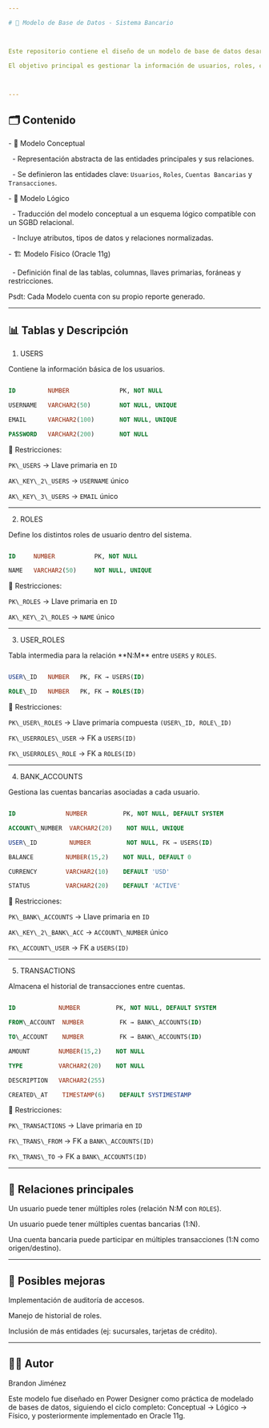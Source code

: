 ```yaml
---

# 📌 Modelo de Base de Datos - Sistema Bancario



Este repositorio contiene el diseño de un modelo de base de datos desarrollado en Power Designer, abarcando sus tres niveles -> Conceptual, Lógico y Físico.  

El objetivo principal es gestionar la información de usuarios, roles, cuentas bancarias y transacciones dentro de un sistema bancario.



---
```




## 🗂️ Contenido

\- 📖 Modelo Conceptual

&nbsp; - Representación abstracta de las entidades principales y sus relaciones.  

&nbsp; - Se definieron las entidades clave: `Usuarios`, `Roles`, `Cuentas Bancarias` y `Transacciones`.  



\- 📐 Modelo Lógico

&nbsp; - Traducción del modelo conceptual a un esquema lógico compatible con un SGBD relacional.  

&nbsp; - Incluye atributos, tipos de datos y relaciones normalizadas.  



\- 🏗️ Modelo Físico (Oracle 11g)

&nbsp; - Definición final de las tablas, columnas, llaves primarias, foráneas y restricciones.  



Psdt: Cada Modelo cuenta con su propio reporte generado.

---



## 📊 Tablas y Descripción



1. USERS

Contiene la información básica de los usuarios.  

```sql

ID         NUMBER              PK, NOT NULL

USERNAME   VARCHAR2(50)        NOT NULL, UNIQUE

EMAIL      VARCHAR2(100)       NOT NULL, UNIQUE

PASSWORD   VARCHAR2(200)       NOT NULL

````



🔹 Restricciones:



`PK\_USERS` → Llave primaria en `ID`

`AK\_KEY\_2\_USERS` → `USERNAME` único

`AK\_KEY\_3\_USERS` → `EMAIL` único



---



2. ROLES



Define los distintos roles de usuario dentro del sistema.



```sql

ID     NUMBER           PK, NOT NULL

NAME   VARCHAR2(50)     NOT NULL, UNIQUE

```



🔹 Restricciones:



`PK\_ROLES` → Llave primaria en `ID`

`AK\_KEY\_2\_ROLES` → `NAME` único



---



3. USER\_ROLES



Tabla intermedia para la relación \*\*N:M\*\* entre `USERS` y `ROLES`.



```sql

USER\_ID   NUMBER   PK, FK → USERS(ID)

ROLE\_ID   NUMBER   PK, FK → ROLES(ID)

```



🔹 Restricciones:



`PK\_USER\_ROLES` → Llave primaria compuesta `(USER\_ID, ROLE\_ID)`

`FK\_USERROLES\_USER` → FK a `USERS(ID)`

`FK\_USERROLES\_ROLE` → FK a `ROLES(ID)`



---



4. BANK\_ACCOUNTS



Gestiona las cuentas bancarias asociadas a cada usuario.



```sql

ID              NUMBER          PK, NOT NULL, DEFAULT SYSTEM

ACCOUNT\_NUMBER  VARCHAR2(20)    NOT NULL, UNIQUE

USER\_ID         NUMBER          NOT NULL, FK → USERS(ID)

BALANCE         NUMBER(15,2)    NOT NULL, DEFAULT 0

CURRENCY        VARCHAR2(10)    DEFAULT 'USD'

STATUS          VARCHAR2(20)    DEFAULT 'ACTIVE'

```



🔹 Restricciones:



`PK\_BANK\_ACCOUNTS` → Llave primaria en `ID`

`AK\_KEY\_2\_BANK\_ACC` → `ACCOUNT\_NUMBER` único

`FK\_ACCOUNT\_USER` → FK a `USERS(ID)`



---



5. TRANSACTIONS



Almacena el historial de transacciones entre cuentas.



```sql

ID            NUMBER          PK, NOT NULL, DEFAULT SYSTEM

FROM\_ACCOUNT  NUMBER          FK → BANK\_ACCOUNTS(ID)

TO\_ACCOUNT    NUMBER          FK → BANK\_ACCOUNTS(ID)

AMOUNT        NUMBER(15,2)    NOT NULL

TYPE          VARCHAR2(20)    NOT NULL

DESCRIPTION   VARCHAR2(255)

CREATED\_AT    TIMESTAMP(6)    DEFAULT SYSTIMESTAMP

```



🔹 Restricciones:



`PK\_TRANSACTIONS` → Llave primaria en `ID`

`FK\_TRANS\_FROM` → FK a `BANK\_ACCOUNTS(ID)`

`FK\_TRANS\_TO` → FK a `BANK\_ACCOUNTS(ID)`



---



## 🔗 Relaciones principales



Un usuario puede tener múltiples roles (relación N:M con `ROLES`).

Un usuario puede tener múltiples cuentas bancarias (1:N).

Una cuenta bancaria puede participar en múltiples transacciones (1:N como origen/destino).



---



## 🚀 Posibles mejoras



Implementación de auditoría de accesos.

Manejo de historial de roles.

Inclusión de más entidades (ej: sucursales, tarjetas de crédito).



---



## 👨‍💻 Autor



Brandon Jiménez



Este modelo fue diseñado en Power Designer como práctica de modelado de bases de datos, siguiendo el ciclo completo: Conceptual → Lógico → Físico, y posteriormente implementado en Oracle 11g.



```



